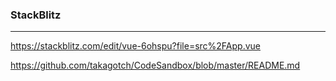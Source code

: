 ### StackBlitz
---
https://stackblitz.com/edit/vue-6ohspu?file=src%2FApp.vue

https://github.com/takagotch/CodeSandbox/blob/master/README.md



```
```

```
```

```
```


